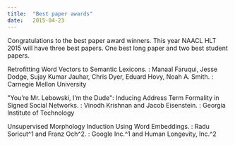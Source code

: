 ```yaml
---
title:  "Best paper awards"
date:   2015-04-23
---
```


Congratulations to the best paper award winners. This year NAACL HLT 2015 will have three best papers. One best long paper and two best student papers.

Retrofitting Word Vectors to Semantic Lexicons. 
: Manaal Faruqui, Jesse Dodge, Sujay Kumar Jauhar, Chris Dyer, Eduard Hovy, Noah A. Smith. 
: Carnegie Mellon University

"You’re Mr. Lebowski, I’m the Dude": Inducing Address Term Formality in Signed Social Networks. 
: Vinodh Krishnan and Jacob Eisenstein. 
: Georgia Institute of Technology

Unsupervised Morphology Induction Using Word Embeddings. 
: Radu Soricut^1 and Franz Och^2. 
: Google Inc.^1 and Human Longevity, Inc.^2

